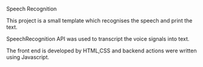 Speech Recognition 

This project is a small template which recognises the speech and print the text.

SpeechRecognition API was used to transcript the voice signals into text.

The front end is developed by HTML,CSS and backend actions were written using Javascript.


